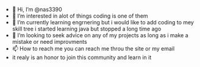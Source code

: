 - 👋 Hi, I’m @nas3390
- 👀 I’m interested in alot of things coding is one of them
- 🌱 I’m currently learning engrnering but i would like to add coding to mey skill tree i started learning java but stopped a long time ago 
- 💞️ I’m looking to seek advice on any of my projects as long as i make a mistake or need improvments 
- 📫 How to reach me you can reach me throu the site or my email
- it realy is an honor to join this community and learn in it
<!---
nas3390/nas3390 is a ✨ special ✨ repository because its `README.md` (this file) appears on your GitHub profile.
You can click the Preview link to take a look at your changes.
--->
